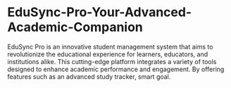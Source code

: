 # EduSync-Pro-Your-Advanced-Academic-Companion
EduSync Pro is an innovative student management system that aims to revolutionize the educational experience for learners, educators, and institutions alike. This cutting-edge platform integrates a variety of tools designed to enhance academic performance and engagement. By offering features such as an advanced study tracker, smart  goal.
